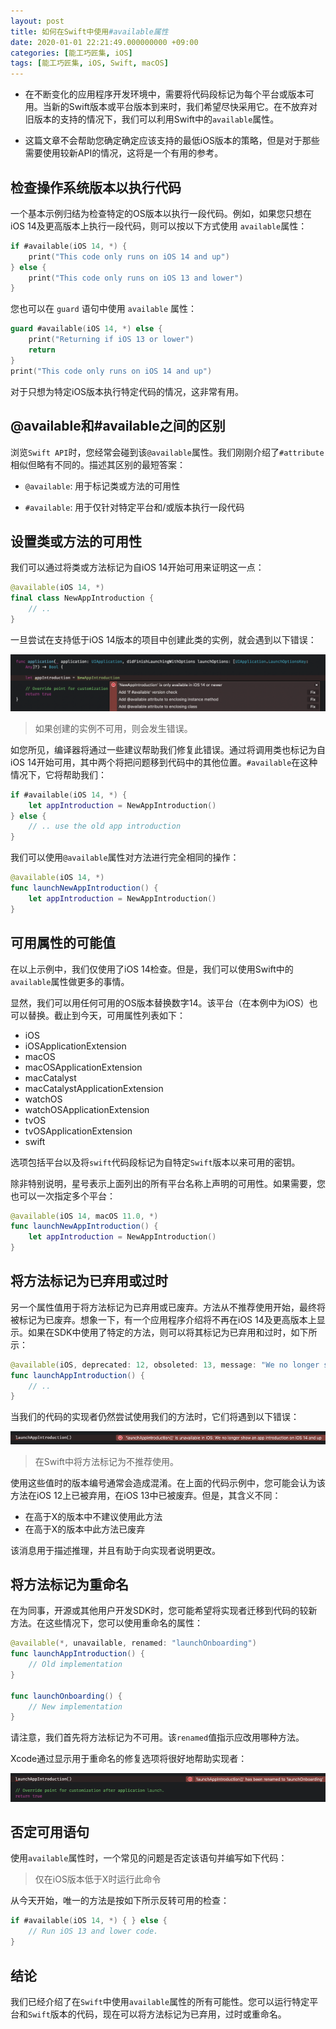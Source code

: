 ```yaml
---
layout: post
title: 如何在Swift中使用#available属性
date: 2020-01-01 22:21:49.000000000 +09:00
categories: [能工巧匠集, iOS]
tags: [能工巧匠集, iOS, Swift, macOS]
---
```


- 在不断变化的应用程序开发环境中，需要将代码段标记为每个平台或版本可用。当新的Swift版本或平台版本到来时，我们希望尽快采用它。在不放弃对旧版本的支持的情况下，我们可以利用Swift中的`available`属性。


- 这篇文章不会帮助您确定确定应该支持的最低iOS版本的策略，但是对于那些需要使用较新API的情况，这将是一个有用的参考。

## 检查操作系统版本以执行代码
一个基本示例归结为检查特定的OS版本以执行一段代码。例如，如果您只想在iOS 14及更高版本上执行一段代码，则可以按以下方式使用 `available`属性：


```swift
if #available(iOS 14, *) {
    print("This code only runs on iOS 14 and up")
} else {
    print("This code only runs on iOS 13 and lower")
}
```


您也可以在 `guard` 语句中使用 `available` 属性：


```swift
guard #available(iOS 14, *) else {
    print("Returning if iOS 13 or lower")
    return
}
print("This code only runs on iOS 14 and up")
```


对于只想为特定iOS版本执行特定代码的情况，这非常有用。


## @available和#available之间的区别
浏览`Swift API`时，您经常会碰到该`@available`属性。我们刚刚介绍了`#attribute`相似但略有不同的。描述其区别的最短答案：

- `@available`: 用于标记类或方法的可用性

- `#available`: 用于仅针对特定平台和/或版本执行一段代码


## 设置类或方法的可用性
我们可以通过将类或方法标记为自iOS 14开始可用来证明这一点：

```swift
@available(iOS 14, *)
final class NewAppIntroduction {
    // ..
}
```

一旦尝试在支持低于iOS 14版本的项目中创建此类的实例，就会遇到以下错误：

![](/assets/images/2020/available_swift.png)

>如果创建的实例不可用，则会发生错误。


如您所见，编译器将通过一些建议帮助我们修复此错误。通过将调用类也标记为自iOS 14开始可用，其中两个将把问题移到代码中的其他位置。`#available`在这种情况下，它将帮助我们：

```swift
if #available(iOS 14, *) {
    let appIntroduction = NewAppIntroduction()
} else {
    // .. use the old app introduction
}
```


我们可以使用`@available`属性对方法进行完全相同的操作：

```swift
@available(iOS 14, *)
func launchNewAppIntroduction() {
    let appIntroduction = NewAppIntroduction()
}
```

## 可用属性的可能值
在以上示例中，我们仅使用了iOS 14检查。但是，我们可以使用Swift中的`available`属性做更多的事情。

显然，我们可以用任何可用的OS版本替换数字14。该平台（在本例中为iOS）也可以替换。截止到今天，可用属性列表如下：

- iOS
- iOSApplicationExtension
- macOS
- macOSApplicationExtension
- macCatalyst
- macCatalystApplicationExtension
- watchOS
- watchOSApplicationExtension
- tvOS
- tvOSApplicationExtension
- swift


选项包括平台以及将`swift`代码段标记为自特定`Swift`版本以来可用的密钥。

除非特别说明，星号表示上面列出的所有平台名称上声明的可用性。如果需要，您也可以一次指定多个平台：


```swift
@available(iOS 14, macOS 11.0, *)
func launchNewAppIntroduction() {
    let appIntroduction = NewAppIntroduction()
}
```


## 将方法标记为已弃用或过时
另一个属性值用于将方法标记为已弃用或已废弃。方法从不推荐使用开始，最终将被标记为已废弃。想象一下，有一个应用程序介绍将不再在iOS 14及更高版本上显示。如果在SDK中使用了特定的方法，则可以将其标记为已弃用和过时，如下所示：

```swift
@available(iOS, deprecated: 12, obsoleted: 13, message: "We no longer show an app introduction on iOS 14 and up")
func launchAppIntroduction() {
    // ..
}
```

当我们的代码的实现者仍然尝试使用我们的方法时，它们将遇到以下错误：

![](/assets/images/2020/deprecated_swift.png)

> 在Swift中将方法标记为不推荐使用。




使用这些值时的版本编号通常会造成混淆。在上面的代码示例中，您可能会认为该方法在iOS 12上已被弃用，在iOS 13中已被废弃。但是，其含义不同：

- 在高于X的版本中不建议使用此方法
- 在高于X的版本中此方法已废弃

该消息用于描述推理，并且有助于向实现者说明更改。

## 将方法标记为重命名
在为同事，开源或其他用户开发SDK时，您可能希望将实现者迁移到代码的较新方法。在这些情况下，您可以使用重命名的属性：

```swift
@available(*, unavailable, renamed: "launchOnboarding")
func launchAppIntroduction() {
    // Old implementation
}

func launchOnboarding() {
    // New implementation
}
```

请注意，我们首先将方法标记为不可用。该`renamed`值指示应改用哪种方法。

Xcode通过显示用于重命名的修复选项将很好地帮助实现者：

![](/assets/images/2020/renaming_method_swift.png)


## 否定可用语句
使用`available`属性时，一个常见的问题是否定该语句并编写如下代码：

> 仅在iOS版本低于X时运行此命令

从今天开始，唯一的方法是按如下所示反转可用的检查：

```swift
if #available(iOS 14, *) { } else {
    // Run iOS 13 and lower code.
}
```


## 结论
我们已经介绍了在`Swift`中使用`available`属性的所有可能性。您可以运行特定平台和`Swift`版本的代码，现在可以将方法标记为已弃用，过时或重命名。